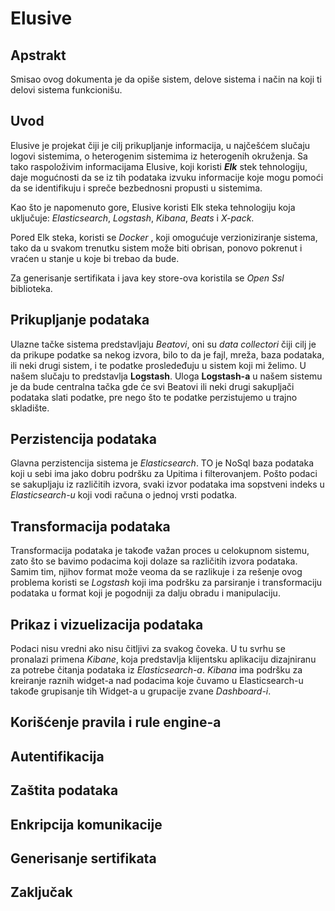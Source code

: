 # Elusive

## Apstrakt
Smisao ovog dokumenta je da opiše sistem, delove sistema i način na koji ti delovi sistema funkcionišu.

## Uvod

Elusive je projekat čiji je cilj prikupljanje informacija, u najčešćem slučaju logovi sistemima, o heterogenim sistemima iz heterogenih okruženja. Sa tako raspoloživim informacijama Elusive, koji koristi *__Elk__* stek tehnologiju, daje mogućnosti da se iz tih podataka izvuku informacije koje mogu pomoći da se identifikuju i spreče bezbednosni propusti u sistemima.

Kao što je napomenuto gore, Elusive koristi Elk steka tehnologiju koja uključuje: _Elasticsearch_, _Logstash_, _Kibana_, _Beats_ i _X-pack_.

Pored Elk steka, koristi se _Docker_ , koji omogućuje verzioniziranje sistema, tako da u svakom trenutku sistem može biti obrisan, ponovo pokrenut i vraćen u stanje u koje bi trebao da bude.

Za generisanje sertifikata i java key store-ova koristila se _Open Ssl_ biblioteka.

## Prikupljanje podataka

Ulazne tačke sistema predstavljaju _Beatovi_, oni su _data collectori_ čiji cilj je da prikupe podatke sa nekog izvora, bilo to da je fajl, mreža, baza podataka, ili neki drugi sistem, i te podatke prosledeđuju u sistem koji mi želimo. U našem slučaju to predstavlja __Logstash__. Uloga __Logstash-a__ u našem sistemu je da bude centralna tačka gde će svi Beatovi ili neki drugi sakupljači podataka slati podatke, pre nego što te podatke perzistujemo u trajno skladište.

## Perzistencija podataka
Glavna perzistencija sistema je _Elasticsearch_. TO je NoSql baza podataka koji u sebi ima jako dobru podršku za Upitima i filterovanjem.
Pošto podaci se sakupljaju iz različitih izvora, svaki izvor podataka ima sopstveni indeks u _Elasticsearch-u_ koji vodi računa o jednoj vrsti podatka.

## Transformacija podataka

Transformacija podataka je takođe važan proces u celokupnom sistemu, zato što se bavimo podacima koji dolaze sa različitih izvora podataka. Samim tim, njihov format može veoma da se razlikuje i za rešenje ovog problema koristi se _Logstash_ koji ima podršku za parsiranje i transformaciju podataka u format koji je pogodniji za dalju obradu i manipulaciju.

## Prikaz i vizuelizacija podataka  

Podaci nisu vredni ako nisu čitljivi za svakog čoveka. U tu svrhu se pronalazi primena _Kibane_, koja predstavlja klijentsku aplikaciju dizajniranu za potrebe čitanja podataka iz _Elasticsearch-a_. _Kibana_ ima podršku za kreiranje raznih widget-a nad podacima koje čuvamo u Elasticsearch-u takođe grupisanje tih Widget-a u grupacije zvane _Dashboard-i_.

## Korišćenje pravila i rule engine-a

## Autentifikacija
## Zaštita podataka
## Enkripcija komunikacije
## Generisanje sertifikata
## Zaključak




